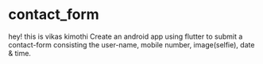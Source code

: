 # contact_form
hey! this is vikas kimothi
Create an android app using flutter to submit a contact-form consisting the user-name, mobile number, image(selfie), date & time.
